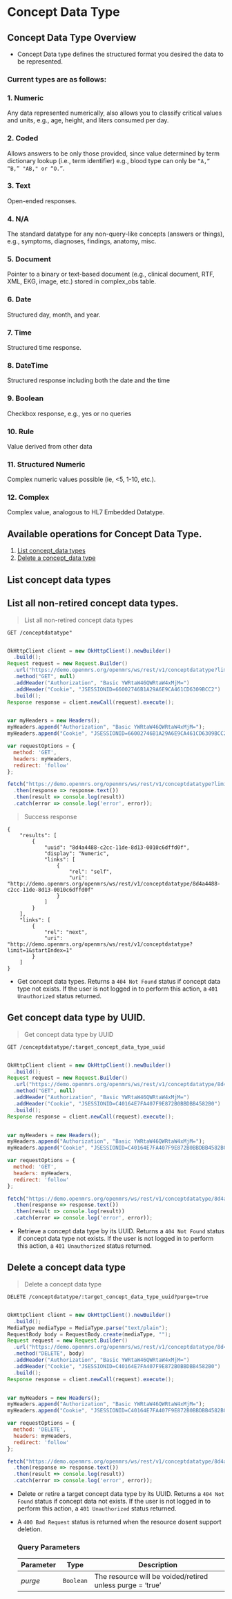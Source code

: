 # Concept Data Type

## Concept Data Type Overview

* Concept Data type defines the structured format you desired the data to be represented.

### Current types are as follows:
    
### 1. Numeric 
Any data represented numerically, also allows you to classify critical values and units, e.g., age, height, and liters consumed per day.

### 2. Coded 
Allows answers to be only those provided, since value determined by term dictionary lookup (i.e., term identifier) e.g., blood type can only be `“A,” “B,” "AB," or “O.”`.
    
### 3. Text
Open-ended responses.
    
### 4. N/A 
The standard datatype for any non-query-like concepts (answers or things), e.g., symptoms, diagnoses, findings, anatomy, misc.

### 5. Document
Pointer to a binary or text-based document (e.g., clinical document, RTF, XML, EKG, image, etc.) stored in complex_obs table.
 
### 6. Date 
Structured day, month, and year.

### 7. Time 
Structured time response.

### 8. DateTime 
Structured response including both the date and the time

### 9. Boolean 
Checkbox response, e.g., yes or no queries

### 10. Rule
Value derived from other data
 
### 11. Structured Numeric
Complex numeric values possible (ie, <5, 1-10, etc.).

### 12. Complex
Complex value, analogous to HL7 Embedded Datatype.


## Available operations for Concept Data Type. 

1. [List concept_data types](#list-concept-data-types)
4. [Delete a concept_data type](#delete-a-concept_data-type)


## List concept data types

## List all non-retired concept data types.

> List all non-retired concept data types

```shell
GET /conceptdatatype"
```    

```java

OkHttpClient client = new OkHttpClient().newBuilder()
  .build();
Request request = new Request.Builder()
  .url("https://demo.openmrs.org/openmrs/ws/rest/v1/conceptdatatype?limit=1")
  .method("GET", null)
  .addHeader("Authorization", "Basic YWRtaW46QWRtaW4xMjM=")
  .addHeader("Cookie", "JSESSIONID=66002746B1A29A6E9CA461CD6309BCC2")
  .build();
Response response = client.newCall(request).execute();

```

```javascript

var myHeaders = new Headers();
myHeaders.append("Authorization", "Basic YWRtaW46QWRtaW4xMjM=");
myHeaders.append("Cookie", "JSESSIONID=66002746B1A29A6E9CA461CD6309BCC2");

var requestOptions = {
  method: 'GET',
  headers: myHeaders,
  redirect: 'follow'
};

fetch("https://demo.openmrs.org/openmrs/ws/rest/v1/conceptdatatype?limit=1", requestOptions)
  .then(response => response.text())
  .then(result => console.log(result))
  .catch(error => console.log('error', error));

```

> Success response

```response
{
    "results": [
        {
            "uuid": "8d4a4488-c2cc-11de-8d13-0010c6dffd0f",
            "display": "Numeric",
            "links": [
                {
                    "rel": "self",
                    "uri": "http://demo.openmrs.org/openmrs/ws/rest/v1/conceptdatatype/8d4a4488-c2cc-11de-8d13-0010c6dffd0f"
                }
            ]
        }
    ],
    "links": [
        {
            "rel": "next",
            "uri": "http://demo.openmrs.org/openmrs/ws/rest/v1/conceptdatatype?limit=1&startIndex=1"
        }
    ]
}
```
*  Get concept data types. Returns a `404 Not Found` status if concept data type not exists. 
    If the user is not logged in to perform this action, a `401 Unauthorized` status returned. 

    
## Get concept data type by UUID.

> Get concept data type by UUID

```shell
GET /conceptdatatype/:target_concept_data_type_uuid
```
```java

OkHttpClient client = new OkHttpClient().newBuilder()
  .build();
Request request = new Request.Builder()
  .url("https://demo.openmrs.org/openmrs/ws/rest/v1/conceptdatatype/8d4a4488-c2cc-11de-8d13-0010c6dffd0f")
  .method("GET", null)
  .addHeader("Authorization", "Basic YWRtaW46QWRtaW4xMjM=")
  .addHeader("Cookie", "JSESSIONID=C40164E7FA407F9E872B0BBDBB4582B0")
  .build();
Response response = client.newCall(request).execute();

```

```javascript

var myHeaders = new Headers();
myHeaders.append("Authorization", "Basic YWRtaW46QWRtaW4xMjM=");
myHeaders.append("Cookie", "JSESSIONID=C40164E7FA407F9E872B0BBDBB4582B0");

var requestOptions = {
  method: 'GET',
  headers: myHeaders,
  redirect: 'follow'
};

fetch("https://demo.openmrs.org/openmrs/ws/rest/v1/conceptdatatype/8d4a4488-c2cc-11de-8d13-0010c6dffd0f", requestOptions)
  .then(response => response.text())
  .then(result => console.log(result))
  .catch(error => console.log('error', error));

```

 * Retrieve a concept data type by its UUID. Returns a `404 Not Found` status if concept data type not exists. If the user is not logged in to perform this action, a `401 Unauthorized` status returned.
    
    
## Delete a concept data type

> Delete a concept data type

```shell
DELETE /conceptdatatype/:target_concept_data_type_uuid?purge=true
```

```java

OkHttpClient client = new OkHttpClient().newBuilder()
  .build();
MediaType mediaType = MediaType.parse("text/plain");
RequestBody body = RequestBody.create(mediaType, "");
Request request = new Request.Builder()
  .url("https://demo.openmrs.org/openmrs/ws/rest/v1/conceptdatatype/8d4a4488-c2cc-11de-8d13-0010c6dffd0f?purge=true")
  .method("DELETE", body)
  .addHeader("Authorization", "Basic YWRtaW46QWRtaW4xMjM=")
  .addHeader("Cookie", "JSESSIONID=C40164E7FA407F9E872B0BBDBB4582B0")
  .build();
Response response = client.newCall(request).execute();

```

```javascript

var myHeaders = new Headers();
myHeaders.append("Authorization", "Basic YWRtaW46QWRtaW4xMjM=");
myHeaders.append("Cookie", "JSESSIONID=C40164E7FA407F9E872B0BBDBB4582B0");

var requestOptions = {
  method: 'DELETE',
  headers: myHeaders,
  redirect: 'follow'
};

fetch("https://demo.openmrs.org/openmrs/ws/rest/v1/conceptdatatype/8d4a4488-c2cc-11de-8d13-0010c6dffd0f?purge=true", requestOptions)
  .then(response => response.text())
  .then(result => console.log(result))
  .catch(error => console.log('error', error));

```

* Delete or retire a target concept data type by its UUID. Returns a `404 Not Found` 
  status if concept data not exists. If the user is not logged in to perform this action, 
  a `401 Unauthorized` status returned.
* A `400 Bad Request` status is returned when the resource dosent support deletion. 

    ### Query Parameters

    Parameter | Type | Description
    --- | --- | ---
    *purge* | `Boolean` | The resource will be voided/retired unless purge = ‘true’


